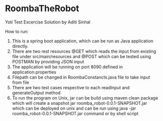 # RoombaTheRobot
Yoti Test Excercise Solution by Aditi Sinhal


How to run:

1. This is a spring boot application, which can be run as Java application directly.
2. There are two rest resources @GET which reads the input from existing file under src/main/resources
	and @POST which can be tested using POSTMAN by providing JSON input
3. The application will be running on port 8090 defined in application.properties
4. Filepath can be changed in RoombaConstancts.java file to take input from file
5. There are two test cases respective to each readInput and generateOutput method
6. To run the program on Unix, jar can be build using maven clean package which will create a snapshot jar roomba_robot-0.0.1-SNAPSHOT.jar
	which can be deployed on unix and can be run using java -jar roomba_robot-0.0.1-SNAPSHOT.jar command or by shell script
